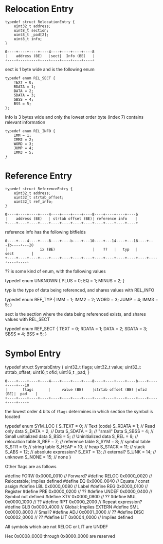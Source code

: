 
# Relocation Entry

```
typedef struct RelocationEntry {
    uint32_t address;
    uint8_t section;
    uint8_t _pad[2];
    uint8_t info;
}
```

```
0----+----+----+----4----+----+----+----8
|    address (BE)   |sect|  Info (BE)   |
+----+----+----+----+----+----+----+----+
```

sect is 1 byte wide and is the following enum

```
typedef enum REL_SECT {
    TEXT = 0;
    RDATA = 1;
    DATA = 2;
    SDATA = 3;
    SBSS = 4;
    BSS = 5;
};
```

Info is 3 bytes wide and only the lowest order byte (index 7) contains
relevant information

```
typedef enum REL_INFO {
    IMM = 1;
    IMM2 = 2;
    WORD = 3;
    JUMP = 4;
    IMM3 = 5;
}
```

# Reference Entry

```
typedef struct ReferenceEntry {
    uint32_t address;
    uint32_t strtab_offset;
    uint32_t ref_info;
}
```

```
0----+----+----+----4----+----+----+----8----+----+----+----b
|    address (BE)   | strtab offset (BE)| reference info    |
+----+----+----+----+----+----+----+----+----+----+----+----+
```

reference info has the following bitfields

```
0----+----4----+----8----+----b----+---10----+---14----+---18----+---1b----+---20
|               ix (BE)                 |    ??   |   typ   |       sect        |
+----+----+----+----+----+----+----+----+----+----+----+----+----+----+----+----+
```

?? is some kind of enum, with the following values

typedef enum UNKNOWN {
    PLUS = 0;
    EQ = 1;
    MINUS = 2;
}

typ is the type of data being referenced, and shares values with REL_INFO

typedef enum REF_TYP {
    IMM = 1;
    IMM2 = 2;
    WORD = 3;
    JUMP = 4;
    IMM3 = 5;
}

sect is the section where the data being referenced exists, and shares values with REL_SECT

typedef enum REF_SECT {
    TEXT = 0;
    RDATA = 1;
    DATA = 2;
    SDATA = 3;
    SBSS = 4;
    BSS = 5;
}

# Symbol Entry

typedef struct SymtabEntry {
    uint32_t flags;
    uint32_t value;
    uint32_t strtab_offset;
    uint16_t ofid;
    uint16_t _pad;
}

```
0----+----+----+----4----+----+----+----8----+----+----+----b----+----+----+---10
|       flags       |     value (BE)    |strtab offset (BE) |ofid (BE)|  pad    |
+----+----+----+----+----+----+----+----+----+----+----+----+----+----+----+----+
```

the lowest order 4 bits of `flags` determines in which section the symbol is located

typedef enum SYM_LOC {
    S_TEXT = 0;   // Text (code)
    S_RDATA = 1;  // Read only data
    S_DATA = 2;   // Data
    S_SDATA = 3;  // "small" Data
    S_SBSS = 4;   // Small unitialized data
    S_BSS = 5;    // Uninitialized data
    S_REL = 6;    // relocation table
    S_REF = 7;    // reference table
    S_SYM = 8;    // symbol table
    S_STR = 9;    // string table
    S_HEAP = 10;  // heap
    S_STACK = 11; // stack
    S_ABS = 12;   // absolute expression?
    S_EXT = 13;   // external?
    S_UNK = 14;   // unknown
    S_NONE = 15;  // none
}

Other flags are as follows

#define FORW    0x0000_0010  // Forward?
#define RELOC   0x0000_0020  // Relocatable; Implies defined
#define EQ      0x0000_0040  // Equate / const assign
#define LBL     0x0000_0080  // Label
#define REG     0x0000_0100  // Register
#define PRE     0x0000_0200  // ??
#define UNDEF   0x0000_0400  // Symbol not defined
#define XTV     0x0000_0800  // ??
#define MUL     0x0000_1000  // ??
#define RPT     0x0000_2000  // Repeat expression?
#define GLB     0x0000_4000  // Global; Implies EXTERN
#define SML     0x0000_8000  // Small?
#define ADJ     0x0001_0000  // ??
#define DISC    0x0002_0000  // ??
#define LIT     0x0004_0000  // Implies defined

All symbols which are not RELOC or LIT are UNDEF

Hex 0x0008_0000 through 0x8000_0000 are reserved


